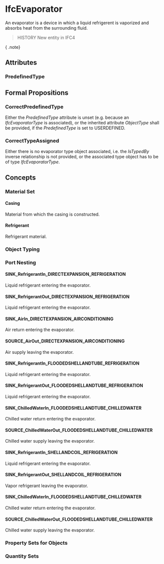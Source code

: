 # IfcEvaporator

An evaporator is a device in which a liquid refrigerent is vaporized and absorbs heat from the surrounding fluid.

> HISTORY New entity in IFC4

{ .note}
>

## Attributes

### PredefinedType


## Formal Propositions

### CorrectPredefinedType
Either the _PredefinedType_ attribute is unset (e.g. because an _IfcEvaporatorType_ is associated), or the inherited attribute _ObjectType_ shall be provided, if the _PredefinedType_ is set to USERDEFINED.

### CorrectTypeAssigned
Either there is no evaporator type object associated, i.e. the _IsTypedBy_ inverse relationship is not provided, or the associated type object has to be of type _IfcEvaporatorType_.

## Concepts

### Material Set



#### Casing

Material from which the casing is constructed.

#### Refrigerant

Refrigerant material.

### Object Typing



### Port Nesting



#### SINK_RefrigerantIn_DIRECTEXPANSION_REFRIGERATION

Liquid refrigerant entering the evaporator.

#### SINK_RefrigerantOut_DIRECTEXPANSION_REFRIGERATION

Liquid refrigerant entering the evaporator.

#### SINK_AirIn_DIRECTEXPANSION_AIRCONDITIONING

Air return entering the evaporator.

#### SOURCE_AirOut_DIRECTEXPANSION_AIRCONDITIONING

Air supply leaving the evaporator.

#### SINK_RefrigerantIn_FLOODEDSHELLANDTUBE_REFRIGERATION

Liquid refrigerant entering the evaporator.

#### SINK_RefrigerantOut_FLOODEDSHELLANDTUBE_REFRIGERATION

Liquid refrigerant entering the evaporator.

#### SINK_ChilledWaterIn_FLOODEDSHELLANDTUBE_CHILLEDWATER

Chilled water return entering the evaporator.

#### SOURCE_ChilledWaterOut_FLOODEDSHELLANDTUBE_CHILLEDWATER

Chilled water supply leaving the evaporator.

#### SINK_RefrigerantIn_SHELLANDCOIL_REFRIGERATION

Liquid refrigerant entering the evaporator.

#### SINK_RefrigerantOut_SHELLANDCOIL_REFRIGERATION

Vapor refrigerant leaving the evaporator.

#### SINK_ChilledWaterIn_FLOODEDSHELLANDTUBE_CHILLEDWATER

Chilled water return entering the evaporator.

#### SOURCE_ChilledWaterOut_FLOODEDSHELLANDTUBE_CHILLEDWATER

Chilled water supply leaving the evaporator.

### Property Sets for Objects



### Quantity Sets



